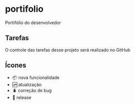 # portifolio

Portifólio do desenvolvedor

## Tarefas

O controle das tarefas desse projeto será realizado no GitHub
## Ícones

- :package: nova funcionalidade
- :up: atualização
- :beetle: correção de bug
- :checkered_flag: release